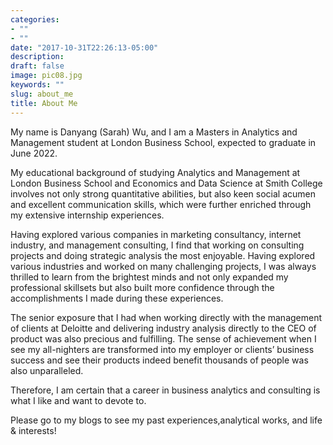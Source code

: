 ```yaml
---
categories:
- ""
- ""
date: "2017-10-31T22:26:13-05:00"
description: 
draft: false
image: pic08.jpg
keywords: ""
slug: about_me
title: About Me
---
```


My name is Danyang (Sarah) Wu, and I am a Masters in Analytics and Management student at London Business School, expected to graduate in June 2022. 

My educational background of studying Analytics and Management at London Business School and Economics and Data Science at Smith College involves not only strong quantitative abilities, but also keen social acumen and excellent communication skills, which were further enriched through my extensive internship experiences. 

Having explored various companies in marketing consultancy, internet industry, and management consulting, I find that working on consulting projects and doing strategic analysis the most enjoyable. Having explored various industries and worked on many challenging projects, I was always thrilled to learn from the brightest minds and not only expanded my professional skillsets but also built more confidence through the accomplishments I made during these experiences. 

The senior exposure that I had when working directly with the management of clients at Deloitte and delivering industry analysis directly to the CEO of product was also precious and fulfilling. The sense of achievement when I see my all-nighters are transformed into my employer or clients’ business success and see their products indeed benefit thousands of people was also unparalleled. 

Therefore, I am certain that a career in business analytics and consulting is what I like and want to devote to.

Please go to my blogs to see my past experiences,analytical works, and life & interests!
